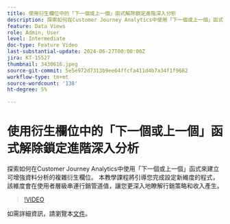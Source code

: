 ```yaml
---
title: 使用衍生欄位中的「下一個或上一個」函式解除鎖定進階深入分析
description: 探索如何在Customer Journey Analytics中使用「下一個或上一個」函式來建立可增強資料分析的複雜衍生欄位。 本教學課程將引導您完成設定新維度的程式，該維度會在使用者層級串連行銷管道值，讓您更深入地瞭解行銷策略和收入產生。
feature: Data Views
role: Admin, User
level: Intermediate
doc-type: Feature Video
last-substantial-update: 2024-06-27T00:00:00Z
jira: KT-15527
thumbnail: 3430616.jpeg
source-git-commit: 5e5e972d7313b9ee64ffcfa411d4b7a34f1f9682
workflow-type: tm+mt
source-wordcount: '138'
ht-degree: 5%

---
```


# 使用衍生欄位中的「下一個或上一個」函式解除鎖定進階深入分析

探索如何在Customer Journey Analytics中使用「下一個或上一個」函式來建立可增強資料分析的複雜衍生欄位。 本教學課程將引導您完成設定新維度的程式，該維度會在使用者層級串連行銷管道值，讓您更深入地瞭解行銷策略和收入產生。

>[!VIDEO](https://video.tv.adobe.com/v/3430616/?learn=on)

如需詳細資訊，請瀏覽本[文件](https://experienceleague.adobe.com/en/docs/analytics-platform/using/cja-dataviews/derived-fields)。

